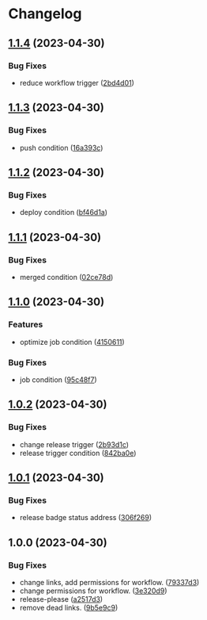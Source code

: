 # Changelog

## [1.1.4](https://github.com/mtngtnsh/jb-notes/compare/v1.1.3...v1.1.4) (2023-04-30)


### Bug Fixes

* reduce workflow trigger ([2bd4d01](https://github.com/mtngtnsh/jb-notes/commit/2bd4d01e7edd187179f1dc4eae37c469d9c63630))

## [1.1.3](https://github.com/mtngtnsh/jb-notes/compare/v1.1.2...v1.1.3) (2023-04-30)


### Bug Fixes

* push condition ([16a393c](https://github.com/mtngtnsh/jb-notes/commit/16a393cab4519c81eca5ab13020df015bc1e31db))

## [1.1.2](https://github.com/mtngtnsh/jb-notes/compare/v1.1.1...v1.1.2) (2023-04-30)


### Bug Fixes

* deploy condition ([bf46d1a](https://github.com/mtngtnsh/jb-notes/commit/bf46d1a6da0773d6c68041f3d5bebb53f03469f3))

## [1.1.1](https://github.com/mtngtnsh/jb-notes/compare/v1.1.0...v1.1.1) (2023-04-30)


### Bug Fixes

* merged condition ([02ce78d](https://github.com/mtngtnsh/jb-notes/commit/02ce78d871de61cf2cbf56918b38dd9c270b7ddf))

## [1.1.0](https://github.com/mtngtnsh/jb-notes/compare/v1.0.2...v1.1.0) (2023-04-30)


### Features

* optimize job condition ([4150611](https://github.com/mtngtnsh/jb-notes/commit/41506111521a32fe5dc0aeb12834d5b0c3878793))


### Bug Fixes

* job condition ([95c48f7](https://github.com/mtngtnsh/jb-notes/commit/95c48f78e166b4b616956c4d4c69bd5a3f25c9c4))

## [1.0.2](https://github.com/mtngtnsh/jb-notes/compare/v1.0.1...v1.0.2) (2023-04-30)


### Bug Fixes

* change release trigger ([2b93d1c](https://github.com/mtngtnsh/jb-notes/commit/2b93d1cf917560986f092e42e849ca112fa0aa4b))
* release trigger condition ([842ba0e](https://github.com/mtngtnsh/jb-notes/commit/842ba0e27f7fa0fa298b02a33c19dcd596710c8c))

## [1.0.1](https://github.com/mtngtnsh/jb-notes/compare/v1.0.0...v1.0.1) (2023-04-30)


### Bug Fixes

* release badge status address ([306f269](https://github.com/mtngtnsh/jb-notes/commit/306f269513162467f30ee30efadcd4ddd3e84166))

## 1.0.0 (2023-04-30)


### Bug Fixes

* change links, add permissions for workflow. ([79337d3](https://github.com/mtngtnsh/jb-notes/commit/79337d3aa7a9ad050b1de71e67deab5f524de3b0))
* change permissions for workflow. ([3e320d9](https://github.com/mtngtnsh/jb-notes/commit/3e320d98d3f4f130f46e5f5aeb8c2e207459811b))
* release-please ([a2517d3](https://github.com/mtngtnsh/jb-notes/commit/a2517d3c28756529bea04b5cbca3ce5ebda06f99))
* remove dead links. ([9b5e9c9](https://github.com/mtngtnsh/jb-notes/commit/9b5e9c960f658f29b729cf9a1a7dc29dc3b44c5c))
